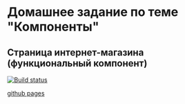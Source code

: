 # Домашнее задание по теме "Компоненты"

## Страница интернет-магазина (функциональный компонент)

[![Build status]()]()

[github pages](https://Niklles.github.io/ra-hw-store-func/)